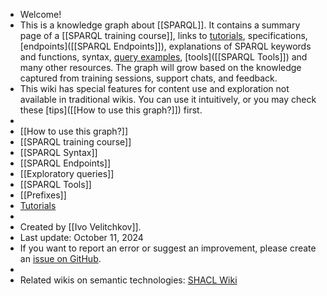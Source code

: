 - Welcome!
- This is a knowledge graph about [[SPARQL]]. It contains a summary page of a [[SPARQL training course]], links to [tutorials]([[Tutorial]]), specifications, [endpoints]([[SPARQL Endpoints]]), explanations of SPARQL keywords and functions, syntax, [query examples]([[Query]]), [tools]([[SPARQL Tools]]) and many other resources. The graph will grow based on the knowledge captured from training sessions, support chats, and feedback.
- This wiki has special features for content use and exploration not available in traditional wikis. You can use it intuitively, or you may check these [tips]([[How to use this graph?]]) first.
-
- [[How to use this graph?]]
- [[SPARQL training course]]
- [[SPARQL Syntax]]
- [[SPARQL Endpoints]]
- [[Exploratory queries]]
- [[SPARQL Tools]]
- [[Prefixes]]
- [Tutorials]([[Tutorial]])
-
- Created by [[Ivo Velitchkov]].
- Last update: October 11, 2024
- If you want to report an error or suggest an improvement, please create an [issue on GitHub](https://github.com/kvistgaard/sparql/issues/new).
-
- Related wikis on semantic technologies: [SHACL Wiki](https://kvistgaard.github.io/shacl/)